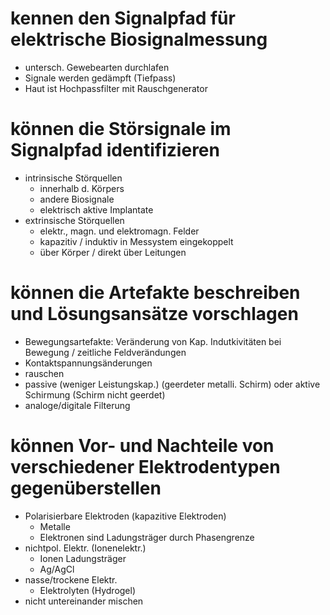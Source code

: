 # kennen den Signalpfad für elektrische Biosignalmessung
- untersch. Gewebearten durchlafen
- Signale werden gedämpft (Tiefpass)
- Haut ist Hochpassfilter mit Rauschgenerator
# können die Störsignale im Signalpfad identifizieren
- intrinsische Störquellen
	- innerhalb d. Körpers
	- andere Biosignale
	- elektrisch aktive Implantate
- extrinsische Störquellen
	- elektr., magn. und elektromagn. Felder
	- kapazitiv / induktiv in Messystem eingekoppelt
	- über Körper / direkt über Leitungen
# können die Artefakte beschreiben und Lösungsansätze vorschlagen
- Bewegungsartefakte: Veränderung von Kap. Indutkivitäten bei Bewegung / zeitliche Feldverändungen
- Kontaktspannungsänderungen
- rauschen
- passive (weniger Leistungskap.) (geerdeter metalli. Schirm) oder aktive Schirmung (Schirm nicht geerdet)
- analoge/digitale Filterung
# können Vor- und Nachteile von verschiedener Elektrodentypen gegenüberstellen
- Polarisierbare Elektroden (kapazitive Elektroden)
	- Metalle
	- Elektronen sind Ladungsträger durch Phasengrenze
- nichtpol. Elektr. (Ionenelektr.)
	- Ionen Ladungsträger
	- Ag/AgCl
- nasse/trockene Elektr.
	- Elektrolyten (Hydrogel)
- nicht untereinander mischen